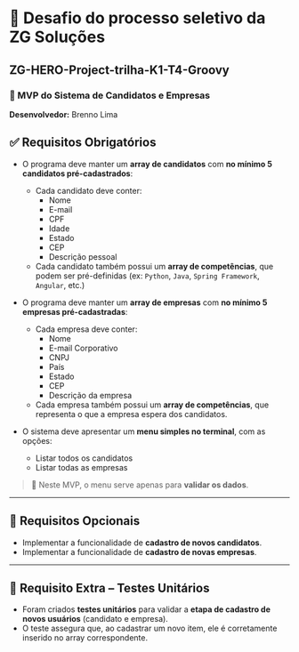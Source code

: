# 🎯 Desafio do processo seletivo da ZG Soluções  

## ZG-HERO-Project-trilha-K1-T4-Groovy
### 📌 MVP do Sistema de Candidatos e Empresas
**Desenvolvedor:** Brenno Lima

## ✅ Requisitos Obrigatórios
- O programa deve manter um **array de candidatos** com **no mínimo 5 candidatos pré-cadastrados**:
    - Cada candidato deve conter:
        - Nome
        - E-mail
        - CPF
        - Idade
        - Estado
        - CEP
        - Descrição pessoal
    - Cada candidato também possui um **array de competências**, que podem ser pré-definidas (ex: `Python`, `Java`, `Spring Framework`, `Angular`, etc.)

- O programa deve manter um **array de empresas** com **no mínimo 5 empresas pré-cadastradas**:
    - Cada empresa deve conter:
        - Nome
        - E-mail Corporativo
        - CNPJ
        - País
        - Estado
        - CEP
        - Descrição da empresa
    - Cada empresa também possui um **array de competências**, que representa o que a empresa espera dos candidatos.

- O sistema deve apresentar um **menu simples no terminal**, com as opções:
    - Listar todos os candidatos
    - Listar todas as empresas

> 🔎 Neste MVP, o menu serve apenas para **validar os dados**.

---

## 🚀 Requisitos Opcionais
- Implementar a funcionalidade de **cadastro de novos candidatos**.
- Implementar a funcionalidade de **cadastro de novas empresas**.

---
## 🧪 Requisito Extra – Testes Unitários

- Foram criados **testes unitários** para validar a **etapa de cadastro de novos usuários** (candidato e empresa).
- O teste assegura que, ao cadastrar um novo item, ele é corretamente inserido no array correspondente.



